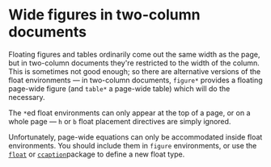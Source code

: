 # Wide figures in two-column documents

Floating figures and tables ordinarily come out the same width as the
page, but in two-column documents they're restricted to the width of
the column.  This is sometimes not good enough; so there are alternative
versions of the float environments&nbsp;&mdash; in two-column documents,
`figure*` provides a floating page-wide figure (and `table*` a
page-wide table) which will do the necessary.

The `*`ed float environments can only appear at the top of a page,
or on a whole page&nbsp;&mdash; `h` or `b` float placement directives are
simply ignored.

Unfortunately, page-wide equations can only be accommodated inside
float environments.  You should include them in `figure` environments,
or use the [`float`](http://ctan.org/pkg/float) or [`ccaption`](http://ctan.org/pkg/ccaption)package to define a
new float type. 

